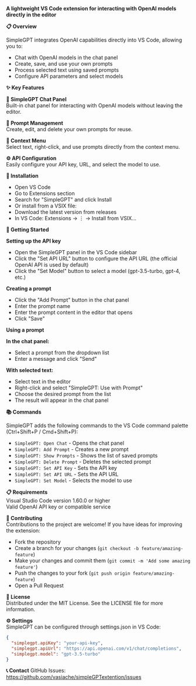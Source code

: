 **A lightweight VS Code extension for interacting with OpenAI models directly in the editor**

**📋 Overview**

SimpleGPT integrates OpenAI capabilities directly into VS Code, allowing you to:
- Chat with OpenAI models in the chat panel
- Create, save, and use your own prompts
- Process selected text using saved prompts
- Configure API parameters and select models

**✨ Key Features**

**🤖 SimpleGPT Chat Panel**  
Built-in chat panel for interacting with OpenAI models without leaving the editor.

**📝 Prompt Management**  
Create, edit, and delete your own prompts for reuse.

**📑 Context Menu**  
Select text, right-click, and use prompts directly from the context menu.

**⚙️ API Configuration**  
Easily configure your API key, URL, and select the model to use.

**🔧 Installation**
- Open VS Code
- Go to Extensions section
- Search for "SimpleGPT" and click Install
- Or install from a VSIX file:
- Download the latest version from releases
- In VS Code: Extensions → ⋮ → Install from VSIX...

**🚀 Getting Started**

**Setting up the API key**
- Open the SimpleGPT panel in the VS Code sidebar
- Click the "Set API URL" button to configure the API URL (the official OpenAI API is used by default)
- Click the "Set Model" button to select a model (gpt-3.5-turbo, gpt-4, etc.)

**Creating a prompt**
- Click the "Add Prompt" button in the chat panel
- Enter the prompt name
- Enter the prompt content in the editor that opens
- Click "Save"

**Using a prompt**

**In the chat panel:**
- Select a prompt from the dropdown list
- Enter a message and click "Send"

**With selected text:**
- Select text in the editor
- Right-click and select "SimpleGPT: Use with Prompt"
- Choose the desired prompt from the list
- The result will appear in the chat panel

**📚 Commands**

SimpleGPT adds the following commands to the VS Code command palette (Ctrl+Shift+P / Cmd+Shift+P):
- `SimpleGPT: Open Chat` - Opens the chat panel
- `SimpleGPT: Add Prompt` - Creates a new prompt
- `SimpleGPT: Show Prompts` - Shows the list of saved prompts
- `SimpleGPT: Delete Prompt` - Deletes the selected prompt
- `SimpleGPT: Set API Key` - Sets the API key
- `SimpleGPT: Set API URL` - Sets the API URL
- `SimpleGPT: Set Model` - Selects the model to use

**📋 Requirements**  
Visual Studio Code version 1.60.0 or higher  
Valid OpenAI API key or compatible service

**🤝 Contributing**  
Contributions to the project are welcome! If you have ideas for improving the extension:
- Fork the repository
- Create a branch for your changes (`git checkout -b feature/amazing-feature`)
- Make your changes and commit them (`git commit -m 'Add some amazing feature'`)
- Push the changes to your fork (`git push origin feature/amazing-feature`)
- Open a Pull Request

**📜 License**  
Distributed under the MIT License. See the LICENSE file for more information.

**⚙️ Settings**  
SimpleGPT can be configured through settings.json in VS Code:

```json
{
  "simplegpt.apiKey": "your-api-key",
  "simplegpt.apiUrl": "https://api.openai.com/v1/chat/completions",
  "simplegpt.model": "gpt-3.5-turbo"
}
```
**📞 Contact**
GitHub Issues: https://github.com/vasiache/simpleGPTextention/issues
